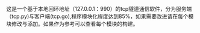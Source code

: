 这是一个基于本地回环地址（127.0.0.1：990）的tcp隧道通信软件，分为服务端（tcp.py)与客户端(tcp.go),程序模块化程度达到85%，如果需要改进请在每个模块修改与添加。如果作为参考可以查看每个模块的构建。
